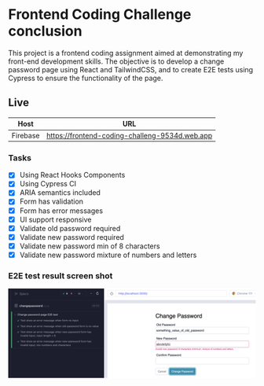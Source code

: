 # Frontend Coding Challenge conclusion 
This project is a frontend coding assignment aimed at demonstrating my front-end development skills. The objective is to develop a change password page using React and TailwindCSS, and to create E2E tests using Cypress to ensure the functionality of the page.
## Live 
|Host|URL|
|---|---|
|Firebase|https://frontend-coding-challeng-9534d.web.app|
### Tasks
- [x] Using React Hooks Components
- [x] Using Cypress CI
- [x] ARIA semantics included
- [x] Form has validation 
- [x] Form has error messages 
- [x] UI support responsive
- [x] Validate old password required
- [x] Validate new password required
- [x] Validate new password min of 8 characters
- [x] Validate new password mixture of numbers and letters
### E2E test result screen shot
![Crepess](demoPictureE2Etest.png)